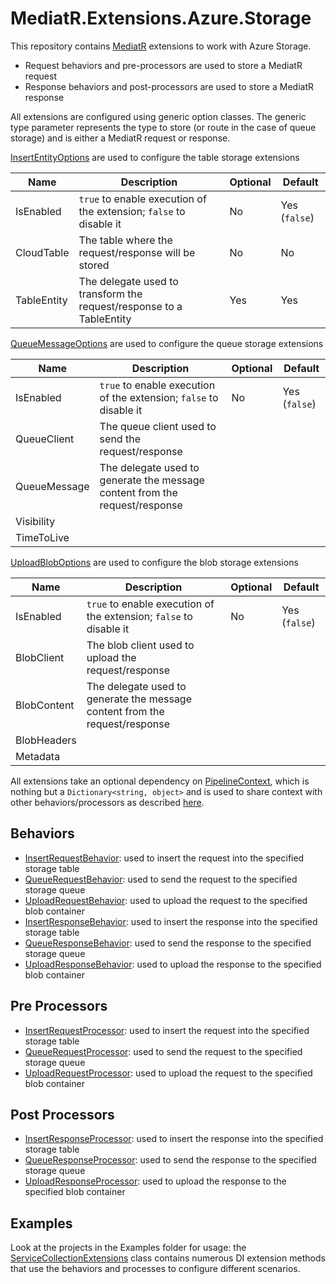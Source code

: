 # MediatR.Extensions.Azure.Storage
This repository contains [MediatR](https://github.com/jbogard/MediatR) extensions to work with Azure Storage.

- Request behaviors and pre-processors are used to store a MediatR request
- Response behaviors and post-processors are used to store a MediatR response

All extensions are configured using generic option classes. The generic type parameter represents the type to store (or route in the case of queue storage) and is either a MediatR request or response.

[InsertEntityOptions](./MediatR.Extensions.Azure.Storage/Options/InsertEntityOptions.cs) are used to configure the table storage extensions

Name | Description | Optional | Default 
--- | --- | --- | ---
IsEnabled   | `true` to enable execution of the extension; `false` to disable it   | No  | Yes (`false`)
CloudTable  | The table where the request/response will be stored                  | No  | No
TableEntity | The delegate used to transform the request/response to a TableEntity | Yes | Yes

[QueueMessageOptions](./MediatR.Extensions.Azure.Storage/Options/QueueMessageOptions.cs) are used to configure the queue storage extensions

Name | Description | Optional | Default 
--- | --- | --- | ---
IsEnabled   | `true` to enable execution of the extension; `false` to disable it   | No  | Yes (`false`)
QueueClient | The queue client used to send the request/response | |
QueueMessage | The delegate used to generate the message content from the request/response | |
Visibility | | |
TimeToLive | | |

[UploadBlobOptions](./MediatR.Extensions.Azure.Storage/Options/UploadBlobOptions.cs) are used to configure the blob storage extensions

Name | Description | Optional | Default 
--- | --- | --- | ---
IsEnabled   | `true` to enable execution of the extension; `false` to disable it   | No  | Yes (`false`)
BlobClient | The blob client used to upload the request/response | |
BlobContent | The delegate used to generate the message content from the request/response | |
BlobHeaders | | |
Metadata | | |

All extensions take an optional dependency on [PipelineContext](./MediatR.Extensions.Azure.Storage/PipelineContext.cs), which is nothing but a `Dictionary<string, object>` and is used to share context with other behaviors/processors as described [here](https://jimmybogard.com/sharing-context-in-mediatr-pipelines/).

## Behaviors
- [InsertRequestBehavior](./MediatR.Extensions.Azure.Storage/Behaviors/InsertRequestBehavior.cs): used to insert the request into the specified storage table
- [QueueRequestBehavior](./MediatR.Extensions.Azure.Storage/Behaviors/QueueRequestBehavior.cs): used to send the request to the specified storage queue
- [UploadRequestBehavior](./MediatR.Extensions.Azure.Storage/Behaviors/UploadRequestBehavior.cs):  used to upload the request to the specified blob container
- [InsertResponseBehavior](./MediatR.Extensions.Azure.Storage/Behaviors/InsertResponseBehavior.cs): used to insert the response into the specified storage table
- [QueueResponseBehavior](./MediatR.Extensions.Azure.Storage/Behaviors/QueueResponseBehavior.cs): used to send the response to the specified storage queue
- [UploadResponseBehavior](./MediatR.Extensions.Azure.Storage/Behaviors/UploadResponseBehavior.cs):  used to upload the response to the specified blob container

## Pre Processors
- [InsertRequestProcessor](./MediatR.Extensions.Azure.Storage/Processors/InsertRequestProcessor.cs): used to insert the request into the specified storage table
- [QueueRequestProcessor](./MediatR.Extensions.Azure.Storage/Processors/QueueRequestProcessor.cs): used to send the request to the specified storage queue
- [UploadRequestProcessor](./MediatR.Extensions.Azure.Storage/Processors/UploadRequestProcessor.cs): used to upload the request to the specified blob container

## Post Processors
- [InsertResponseProcessor](./MediatR.Extensions.Azure.Storage/Processors/InsertResponseProcessor.cs): used to insert the response into the specified storage table
- [QueueResponseProcessor](./MediatR.Extensions.Azure.Storage/Processors/QueueResponseProcessor.cs): used to send the response to the specified storage queue
- [UploadResponseProcessor](./MediatR.Extensions.Azure.Storage/Processors/UploadResponseProcessor.cs): used to upload the response to the specified blob container

## Examples
Look at the projects in the Examples folder for usage: the [ServiceCollectionExtensions](./ClassLibrary1/ServiceCollectionExtensions.cs) class contains numerous DI extension methods that use the behaviors and processes to configure different scenarios.